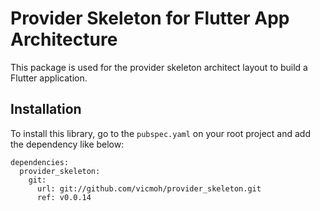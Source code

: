 # Provider Skeleton for Flutter App Architecture

This package is used for the provider skeleton architect layout to
build a Flutter application.

## Installation

To install this library, go to the `pubspec.yaml` on your root
project and add the dependency like below: 

```
dependencies:
  provider_skeleton:
    git:
      url: git://github.com/vicmoh/provider_skeleton.git
      ref: v0.0.14
```
